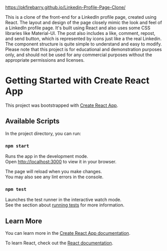 https://pkfirebarry.github.io/Linkedin-Profile-Page-Clone/

This is a clone of the front-end for a LinkedIn profile page, created using React. The layout and design of the page closely mimic the look and feel of a LinkedIn profile page. It's built using React and also uses some CSS libraries like Material-UI. The post also includes a like, comment, repost, and send button, which is represented by icons just like a the real Linkedin. The component structure is quite simple to understand and easy to modify. Please note that this project is for educational and demonstration purposes only, and should not be used for any commercial purposes without the appropriate permissions and licenses.


# Getting Started with Create React App

This project was bootstrapped with [Create React App](https://github.com/facebook/create-react-app).

## Available Scripts

In the project directory, you can run:

### `npm start`

Runs the app in the development mode.\
Open [http://localhost:3000](http://localhost:3000) to view it in your browser.

The page will reload when you make changes.\
You may also see any lint errors in the console.

### `npm test`

Launches the test runner in the interactive watch mode.\
See the section about [running tests](https://facebook.github.io/create-react-app/docs/running-tests) for more information.

## Learn More

You can learn more in the [Create React App documentation](https://facebook.github.io/create-react-app/docs/getting-started).

To learn React, check out the [React documentation](https://reactjs.org/).
